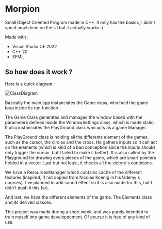 # Morpion

Small Object Oriented Program made in C++. It only has the basics, I didn't spent much time on the UI but it actually works :)

Made with :
- Visual Studio CE 2022
- C++ 20
- SFML

## So how does it work ?

Here is a quick diagram :

![ClassDiagram](https://github.com/hibiscae-m/Morpion/assets/111366072/654acf4c-f21f-4eb0-8ede-527cedfc82c7)

Basically the main.cpp instanciates the Game class, who hold the game loop inside its run function.

The Game Class generates and manages the window based with the parameters defined inside the WindowSettings class, which is made static. It also instanciates the PlayGround class who acts as a game Manager.

The PlayGround class is holding all the differents element of the games, such as the cursor, the circles and the cross. He gathers inputs so it can act on the elements (which is kind of a bad conception since the inputs should only trigger the cursor, but I failed to make it better). It is also called by the Playground for drawing every pieces of the game, which are smart pointers holded in a vector. Last but not least, it checks all the victory's contidions.

We have a ResourcesManager which contains cache of the different textures (inspired, if not copied from Nicolas Koenig in his Udemy's courses). I've planned to add sound effect so it is also made for this, but I didn't push it this far).

And last, we have the different elements of the game. The Elements class and its derived classes.

This project was made during a short week, and was purely intended to train myself into game developpement. Of course it is free of any kind of use.
